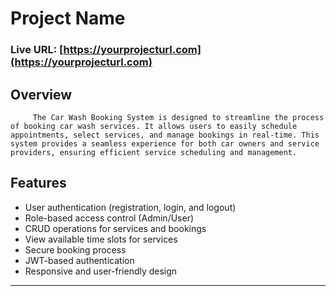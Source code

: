# **Project Name**

### Live URL: [https://yourprojecturl.com](https://yourprojecturl.com)

## **Overview**

    	 The Car Wash Booking System is designed to streamline the process of booking car wash services. It allows users to easily schedule appointments, select services, and manage bookings in real-time. This system provides a seamless experience for both car owners and service providers, ensuring efficient service scheduling and management.

## **Features**

- User authentication (registration, login, and logout)
- Role-based access control (Admin/User)
- CRUD operations for services and bookings
- View available time slots for services
- Secure booking process
- JWT-based authentication
- Responsive and user-friendly design

---
